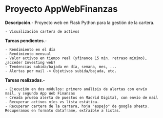 # Proyecto AppWebFinanzas


**Descripción**.- Proyecto web en Flask Python para la gestión de la cartera.

    - Visualización cartera de activos


**Tareas pendientes**.- 

    - Rendimiento en el día
    - Rendimiento mensual
    - Valor activos en tiempo real (yfinance 15 min. retraso mínimo), ¿acceder Investing web?
    - Tendencias subida/bajada en día, semana, mes, ...
    - Alertas por mail -> Objetivos subida/bajada, etc.


**Tareas realizadas**.-

    - Ejecución en dos módulos: primero análisis de alertas con envío mail, y segundo App Web Finanzas
    - Creada prueba alerta de puestos en Madrid Digital, con envío de mail
    - Recuperar activos míos vs lista estática.
    - Recuperar cartera de la cartera, hoja "espejo" de google sheets. Recuperamos en formato dataframe, extraíble a listas.
